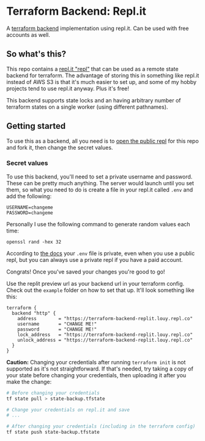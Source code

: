 # Terraform Backend: Repl.it

A [terraform backend](https://www.terraform.io/docs/backends/types/http.html) implementation using repl.it. Can be used with free accounts as well.

## So what's this?

This repo contains a [repl.it "repl"](https://repl.it/site/about) that can be used as a remote state backend for terraform. The advantage of storing this in something like repl.it instead of AWS S3 is that it's much easier to set up, and some of my hobby projects tend to use repl.it anyway. Plus it's free!

This backend supports state locks and an having arbitrary number of terraform states on a single worker (using different pathnames).

## Getting started

To use this as a backend, all you need is to [open the public repl](https://repl.it/@louy/terraform-backend-replit) for this repo and fork it, then change the secret values.

### Secret values

To use this backend, you'll need to set a private username and password. These can be pretty much anything. The server would launch until you set them, so what you need to do is create a file in your repl.it called `.env` and add the following:

```
USERNAME=changeme
PASSWORD=changeme
```

Personally I use the following command to generate random values each time:

```
openssl rand -hex 32
```

According to [the docs](https://docs.repl.it/repls/secret-keys) your `.env` file is private, even when you use a public repl, but you can always use a private repl if you have a paid account.

Congrats! Once you've saved your changes you're good to go!

Use the replit preview url as your backend url in your terraform config. Check out the `example` folder on how to set that up. It'll look something like this:

```hcl
terraform {
  backend "http" {
    address        = "https://terraform-backend-replit.louy.repl.co"
    username       = "CHANGE ME!"
    password       = "CHANGE ME!"
    lock_address   = "https://terraform-backend-replit.louy.repl.co"
    unlock_address = "https://terraform-backend-replit.louy.repl.co"
  }
}
```

**Caution:** Changing your credentials after running `terraform init` is not supported as it's not straightforward. If that's needed, try taking a copy of your state before changing your credentials, then uploading it after you make the change:

```sh
# Before changing your credentials
tf state pull > state-backup.tfstate

# Change your credentials on repl.it and save
# ...

# After changing your credentials (including in the terraform config)
tf state push state-backup.tfstate
```
